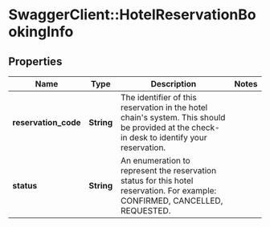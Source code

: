 # SwaggerClient::HotelReservationBookingInfo

## Properties
Name | Type | Description | Notes
------------ | ------------- | ------------- | -------------
**reservation_code** | **String** | The identifier of this reservation in the hotel chain's system. This should be provided at the check-in desk to identify your reservation. |
**status** | **String** | An enumeration to represent the reservation status for this hotel reservation. For example: CONFIRMED, CANCELLED, REQUESTED. |


